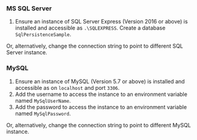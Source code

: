 
### MS SQL Server

 1. Ensure an instance of SQL Server Express (Version 2016 or above) is installed and accessible as `.\SQLEXPRESS`. Create a database `SqlPersistenceSample`.
 
 Or, alternatively, change the connection string to point to different SQL Server instance.


### MySQL

 1. Ensure an instance of MySQL (Version 5.7 or above) is installed and accessible as on `localhost` and port `3306`.
 1. Add the username to access the instance to an environment variable named `MySqlUserName`.
 1. Add the password to access the instance to an environment variable named `MySqlPassword`.

Or, alternatively, change the connection string to point to different MySQL instance.